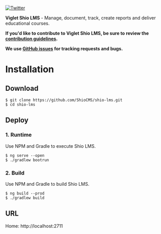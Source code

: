 [![Twitter](https://img.shields.io/twitter/follow/shiocms.svg?style=social&label=Follow)](https://twitter.com/intent/follow?screen_name=shiocms)

**Viglet Shio LMS** - Manage, document, track, create reports and deliver educational courses.

**If you'd like to contribute to Viglet Shio LMS, be sure to review the [contribution
guidelines](CONTRIBUTING.md).**

**We use [GitHub issues](https://github.com/Shio/shio-lms/issues) for tracking requests and bugs.**

# Installation

## Download

```shell
$ git clone https://github.com/ShioCMS/shio-lms.git
$ cd shio-lms
```

## Deploy 

### 1. Runtime

Use NPM and Gradle to execute Shio LMS.

```shell
$ ng serve --open
$ ./gradlew bootrun
```

### 2. Build

Use NPM and Gradle to build Shio LMS.

```shell
$ ng build --prod
$ ./gradlew build
```

## URL

Home: http://localhost:2711